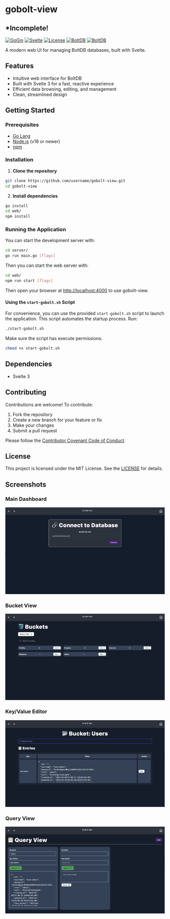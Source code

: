 # gobolt-view

## *Incomplete!

[![GoGin](https://img.shields.io/badge/Go-Gin-blue)](https://go.dev/)
[![Svelte](https://img.shields.io/badge/Svelte-3-orange)](https://svelte.dev/)
[![License](https://img.shields.io/badge/license-MIT-blue.svg)](https://github.com/username/gobolt-view/blob/main/LICENSE)
[![BoltDB](https://img.shields.io/badge/Bolt-DB-green)](https://dbdb.io/db/boltdb)
[![BoltDB](https://img.shields.io/badge/Bolt-DB-blue)](https://tailwindcss.com/)

A modern web UI for managing BoltDB databases, built with Svelte.

## Features

- Intuitive web interface for BoltDB
- Built with Svelte 3 for a fast, reactive experience
- Efficient data browsing, editing, and management
- Clean, streamlined design

## Getting Started

### Prerequisites

- [Go Lang](https://go.dev/)
- [Node.js](https://nodejs.org/) (v18 or newer)
- [npm](https://www.npmjs.com/)

### Installation

1. **Clone the repository**
  ```bash
  git clone https://github.com/username/gobolt-view.git
  cd gobolt-view
  ```

2. **Install dependencies**
  ```bash
  go install
  cd web/
  npm install
  ```

### Running the Application

You can start the development server with:

```bash
cd server/
go run main.go [flags]
```

Then you can start the web server with:

```bash
cd web/
npm run start [flags]
```

Then open your browser at [http://localhost:4000](http://localhost:4000) to use gobolt-view.

#### Using the `start-gobolt.sh` Script

For convenience, you can use the provided `start-gobolt.sh` script to launch the application. This script automates the startup process. Run:

```bash
./start-gobolt.sh
```

Make sure the script has execute permissions:
```bash
chmod +x start-gobolt.sh
```

## Dependencies

- Svelte 3

## Contributing

Contributions are welcome! To contribute:

1. Fork the repository
2. Create a new branch for your feature or fix
3. Make your changes
4. Submit a pull request

Please follow the [Contributor Covenant Code of Conduct](https://www.contributor-covenant.org/version/2/0/code_of_conduct/).

## License

This project is licensed under the MIT License. See the [LICENSE](https://github.com/username/gobolt-view/blob/main/LICENSE) for details.

## Screenshots

### Main Dashboard
![Main Dashboard](./screenshots/Screenshot%202025-07-22%20at%2000.21.39.png)

### Bucket View
![Bucket View](./screenshots/Screenshot%202025-07-22%20at%2000.22.10.png)

### Key/Value Editor
![Key/Value Editor](./screenshots/Screenshot%202025-07-22%20at%2000.25.00.png)

### Query View
![Key/Value Editor](./screenshots/Screenshot%202025-07-22%20at%2000.26.40.png)
